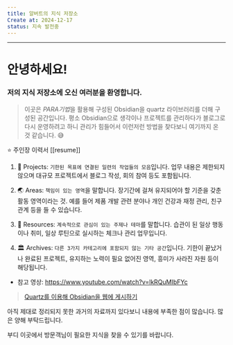 ```yaml
---
title: 알버트의 지식 저장소
Create at: 2024-12-17
status: 지속 발전중
---
```


---

# 안녕하세요! 
### 저의 지식 저장소에 오신 여러분을 환영합니다.

> 이곳은 *PARA기법*을 활용해 구성된 Obsidian을 quartz 라이브러리를 더해 구성된 공간입니다. 평소 Obsidian으로 생각이나 프로젝트를 관리하다가 블로그로 다시 운영하려고 하니 관리가 힘들어서 이런저런 방법을 찾다보니 여기까지 온 것 같습니다. 😅

⭐ 주인장 이력서 [[resume]]

1. 💼 Projects: `기한된 목표에 연결된 일련의 작업들의 모음`입니다.
   업무 내용은 제한되지 않으며 대규모 프로젝트에서 블로그 작성, 회의 참여 등도 포함됩니다.
   
2. 🌏 Areas: `책임이 있는 영역`을 말합니다.
   장기간에 걸쳐 유지되어야 할 기준을 갖춘 활동 영역이라는 것.
   예를 들어 제품 개발 관련 분야나 개인 건강과 재정 관리, 친구 관계 등을 들 수 있습니다.
   
3. 📙 Resources: `계속적으로 관심이 있는 주제나 테마`를 말합니다.
   습관이 된 일상 행동이나 취미, 일상 루틴으로 실시하는 체크나 관리 업무입니다.
      
4. 🏛 Archives: `다른 3가지 카테고리에 포함되지 않는 기타 공간`입니다.
   기한이 끝났거나 완료된 프로젝트, 유지하는 노력이 필요 없어진 영역, 흥미가 사라진 자원 등이 해당됩니다.
- 참고 영상: https://www.youtube.com/watch?v=lkRQuMIbFYc

> [Quartz를 이용해 Obsidian을 웹에 게시하기](<https://anpigon.pages.dev/%F0%9F%A7%B0-%EC%83%9D%EC%82%B0%EC%84%B1-%EB%8F%84%EA%B5%AC/%EC%98%B5%EC%8B%9C%EB%94%94%EC%96%B8-Obsidian/Quartz/%EC%98%B5%EC%8B%9C%EB%94%94%EC%96%B8-%EB%AC%B4%EB%A3%8C-%ED%8D%BC%EB%B8%94%EB%A6%AC%EC%8B%9C-%EB%B0%A9%EB%B2%95(Quartz)>)

아직 제대로 정리되지 못한 과거의 자료까지 있다보니 내용에 부족한 점이 많습니다. 
많은 양해 부탁드립니다.

부디 이곳에서 방문객님이 필요한 지식을 찾을 수 있기를 바랍니다.
